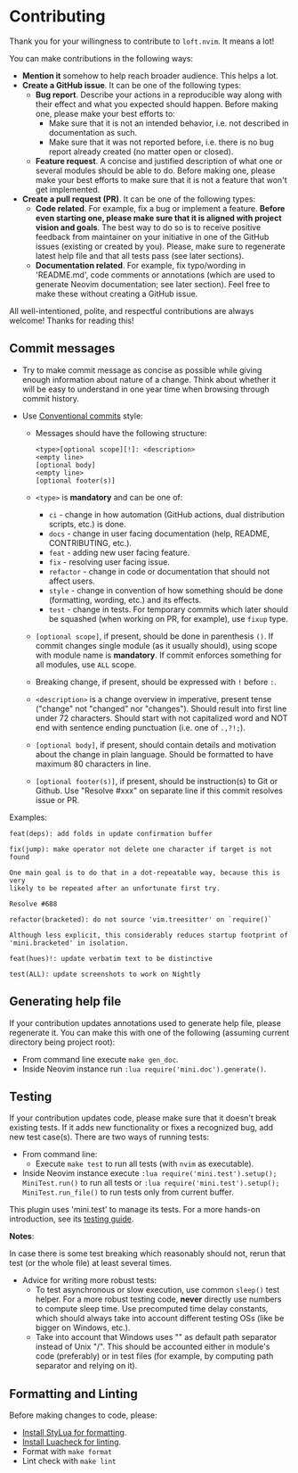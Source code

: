 # Contributing

Thank you for your willingness to contribute to `loft.nvim`. It means a lot!

You can make contributions in the following ways:

- **Mention it** somehow to help reach broader audience. This helps a lot.
- **Create a GitHub issue**. It can be one of the following types:
  - **Bug report**. Describe your actions in a reproducible way along with their effect and what you expected should happen. Before making one, please make your best efforts to:
    - Make sure that it is not an intended behavior, i.e. not described in documentation as such.
    - Make sure that it was not reported before, i.e. there is no bug report already created (no matter open or closed).
  - **Feature request**. A concise and justified description of what one or several modules should be able to do. Before making one, please make your best efforts to make sure that it is not a feature that won't get implemented.
- **Create a pull request (PR)**. It can be one of the following types:
  - **Code related**. For example, fix a bug or implement a feature. **Before even starting one, please make sure that it is aligned with project vision and goals**. The best way to do so is to receive positive feedback from maintainer on your initiative in one of the GitHub issues (existing or created by you). Please, make sure to regenerate latest help file and that all tests pass (see later sections).
  - **Documentation related**. For example, fix typo/wording in 'README.md', code comments or annotations (which are used to generate Neovim documentation; see later section). Feel free to make these without creating a GitHub issue.

All well-intentioned, polite, and respectful contributions are always welcome! Thanks for reading this!

## Commit messages

- Try to make commit message as concise as possible while giving enough information about nature of a change. Think about whether it will be easy to understand in one year time when browsing through commit history.

- Use [Conventional commits](https://www.conventionalcommits.org/en/v1.0.0/) style:

  - Messages should have the following structure:

    ```
    <type>[optional scope][!]: <description>
    <empty line>
    [optional body]
    <empty line>
    [optional footer(s)]
    ```

  - `<type>` is **mandatory** and can be one of:
    - `ci` - change in how automation (GitHub actions, dual distribution scripts, etc.) is done.
    - `docs` - change in user facing documentation (help, README, CONTRIBUTING, etc.).
    - `feat` - adding new user facing feature.
    - `fix` - resolving user facing issue.
    - `refactor` - change in code or documentation that should not affect users.
    - `style` - change in convention of how something should be done (formatting, wording, etc.) and its effects.
    - `test` - change in tests.
      For temporary commits which later should be squashed (when working on PR, for example), use `fixup` type.
  - `[optional scope]`, if present, should be done in parenthesis `()`. If commit changes single module (as it usually should), using scope with module name is **mandatory**. If commit enforces something for all modules, use `ALL` scope.
  - Breaking change, if present, should be expressed with `!` before `:`.
  - `<description>` is a change overview in imperative, present tense ("change" not "changed" nor "changes"). Should result into first line under 72 characters. Should start with not capitalized word and NOT end with sentence ending punctuation (i.e. one of `.,?!;`).
  - `[optional body]`, if present, should contain details and motivation about the change in plain language. Should be formatted to have maximum 80 characters in line.
  - `[optional footer(s)]`, if present, should be instruction(s) to Git or Github. Use "Resolve #xxx" on separate line if this commit resolves issue or PR.

Examples:

```
feat(deps): add folds in update confirmation buffer
```

```
fix(jump): make operator not delete one character if target is not found

One main goal is to do that in a dot-repeatable way, because this is very
likely to be repeated after an unfortunate first try.

Resolve #688
```

```
refactor(bracketed): do not source 'vim.treesitter' on `require()`

Although less explicit, this considerably reduces startup footprint of
'mini.bracketed' in isolation.
```

```
feat(hues)!: update verbatim text to be distinctive
```

```
test(ALL): update screenshots to work on Nightly
```

## Generating help file

If your contribution updates annotations used to generate help file, please regenerate it. You can make this with one of the following (assuming current directory being project root):

- From command line execute `make gen_doc`.
- Inside Neovim instance run `:lua require('mini.doc').generate()`.

## Testing

If your contribution updates code, please make sure that it doesn't break existing tests. If it adds new functionality or fixes a recognized bug, add new test case(s). There are two ways of running tests:

- From command line:
  - Execute `make test` to run all tests (with `nvim` as executable).
- Inside Neovim instance execute `:lua require('mini.test').setup(); MiniTest.run()` to run all tests or `:lua require('mini.test').setup(); MiniTest.run_file()` to run tests only from current buffer.

This plugin uses 'mini.test' to manage its tests. For a more hands-on introduction, see its [testing guide](https://github.com/echasnovski/mini.nvim/blob/main/TESTING.md).

**Notes**:

In case there is some test breaking which reasonably should not, rerun that test (or the whole file) at least several times.

- Advice for writing more robust tests:
  - To test asynchronous or slow execution, use common `sleep()` test helper. For a more robust testing code, **never** directly use numbers to compute sleep time. Use precomputed time delay constants, which should always take into account different testing OSs (like be bigger on Windows, etc.).
  - Take into account that Windows uses "\" as default path separator instead of Unix "/". This should be accounted either in module's code (preferably) or in test files (for example, by computing path separator and relying on it).

## Formatting and Linting

Before making changes to code, please:

- [Install StyLua for formatting](https://github.com/JohnnyMorganz/StyLua#installation).
- [Install Luacheck for linting](https://github.com/mpeterv/luacheck?tab=readme-ov-file#installation).
- Format with `make format`
- Lint check with `make lint`
